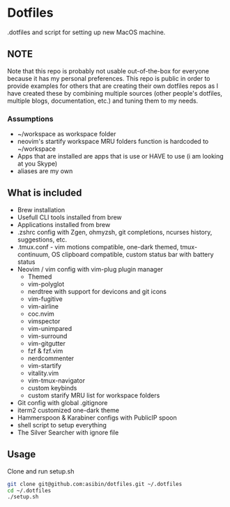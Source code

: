 # Dotfiles

.dotfiles and script for setting up new MacOS machine.

## NOTE

Note that this repo is probably not usable out-of-the-box
 for everyone because it has my personal preferences.
 This repo is public in order to provide examples for
 others that are creating their own dotfiles repos
 as I have created these by combining multiple sources
 (other people's dotfiles, multiple blogs,
 documentation, etc.) and tuning them to my needs.

### Assumptions

- ~/workspace as workspace folder
- neovim's startify workspace MRU folders function is hardcoded to ~/workspace
- Apps that are installed are apps that is use or HAVE to use
 (i am looking at you Skype)
- aliases are my own

## What is included

- Brew installation
- Usefull CLI tools installed from brew
- Applications installed from brew
- .zshrc config with Zgen, ohmyzsh, git completions, ncurses history,
  suggestions, etc.
- .tmux.conf - vim motions compatible, one-dark themed, tmux-continuum,
  OS clipboard compatible, custom status bar with battery status
- Neovim / vim config with vim-plug plugin manager
  - Themed
  - vim-polyglot
  - nerdtree with support for devicons and git icons
  - vim-fugitive
  - vim-airline
  - coc.nvim
  - vimspector
  - vim-unimpared
  - vim-surround
  - vim-gitgutter
  - fzf & fzf.vim
  - nerdcommenter
  - vim-startify
  - vitality.vim
  - vim-tmux-navigator
  - custom keybinds
  - custom starify MRU list for workspace folders
- Git config with global .gitignore
- iterm2 customized one-dark theme
- Hammerspoon & Karabiner configs with PublicIP spoon
- shell script to setup everything
- The Silver Searcher with ignore file

## Usage

Clone and run setup.sh

```bash
git clone git@github.com:asibin/dotfiles.git ~/.dotfiles
cd ~/.dotfiles
./setup.sh
```
